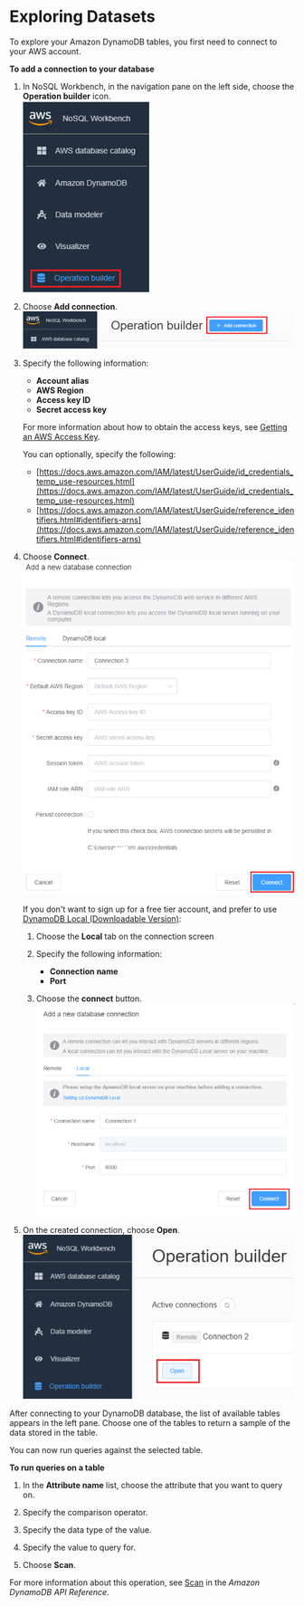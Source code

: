 # Exploring Datasets<a name="workbench.querybuilder.connect"></a>

To explore your Amazon DynamoDB tables, you first need to connect to your AWS account\.

**To add a connection to your database**

1. In NoSQL Workbench, in the navigation pane on the left side, choose the **Operation builder** icon\.  
![\[Console screenshot showing the operation builder icon.\]](./images/QueryBuilderChoose.png)

1. Choose **Add connection**\.  
![\[Console screenshot showing the add connection button.\]](./images/QueryBuilderConnectToDynamoDBButton.png)

1. Specify the following information:
   + **Account alias**
   + **AWS Region**
   + **Access key ID**
   + **Secret access key**

   For more information about how to obtain the access keys, see [Getting an AWS Access Key](https://docs.aws.amazon.com/amazondynamodb/latest/developerguide/SettingUp.DynamoWebService.html#SettingUp.DynamoWebService.GetCredentials)\.

   You can optionally, specify the following:
   + [https://docs.aws.amazon.com/IAM/latest/UserGuide/id_credentials_temp_use-resources.html](https://docs.aws.amazon.com/IAM/latest/UserGuide/id_credentials_temp_use-resources.html)
   + [https://docs.aws.amazon.com/IAM/latest/UserGuide/reference_identifiers.html#identifiers-arns](https://docs.aws.amazon.com/IAM/latest/UserGuide/reference_identifiers.html#identifiers-arns)

1. Choose **Connect**\.  
![\[Console screenshot showing the connect button.\]](./images/QueryBuilderConnect.png)

   If you don't want to sign up for a free tier account, and prefer to use [DynamoDB Local \(Downloadable Version\)](https://docs.aws.amazon.com/amazondynamodb/latest/developerguide/DynamoDBLocal.html): 

   1. Choose the **Local** tab on the connection screen

   1. Specify the following information:
      + **Connection name**
      + **Port**

   1. Choose the **connect** button\.  
![\[Console screenshot showing the Create table button.\]](./images/QueryBuilderConnectLocal.png)

1. On the created connection, choose **Open**\.  
![\[Console screenshot showing the open button.\]](./images/QueryBuilderOpenConnection.png)

After connecting to your DynamoDB database, the list of available tables appears in the left pane\. Choose one of the tables to return a sample of the data stored in the table\.

You can now run queries against the selected table\.

**To run queries on a table**

1. In the **Attribute name** list, choose the attribute that you want to query on\.

1. Specify the comparison operator\.

1. Specify the data type of the value\.

1. Specify the value to query for\.

1. Choose **Scan**\.

For more information about this operation, see [Scan](https://docs.aws.amazon.com/amazondynamodb/latest/APIReference/API_Scan.html) in the *Amazon DynamoDB API Reference*\.